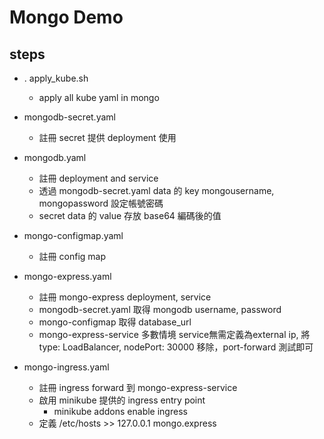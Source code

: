 # Mongo Demo
## steps
- . apply_kube.sh
  - apply all kube yaml in mongo
  
- mongodb-secret.yaml
    - 註冊 secret 提供 deployment 使用
  
- mongodb.yaml
    - 註冊 deployment and service
    - 透過 mongodb-secret.yaml data 的 key mongousername, mongopassword 設定帳號密碼
    - secret data 的 value 存放 base64 編碼後的值 

- mongo-configmap.yaml
  - 註冊 config map
  
- mongo-express.yaml
  - 註冊 mongo-express deployment, service
  - mongodb-secret.yaml 取得 mongodb username, password
  - mongo-configmap 取得 database_url
  - mongo-express-service 多數情境 service無需定義為external ip, 將type: LoadBalancer, nodePort: 30000 移除，port-forward 測試即可
  
- mongo-ingress.yaml
  - 註冊 ingress forward 到 mongo-express-service
  - 啟用 minikube 提供的 ingress entry point
    - minikube addons enable ingress
  - 定義 /etc/hosts >> 127.0.0.1 mongo.express 